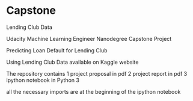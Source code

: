 # Capstone
Lending Club Data

Udacity Machine Learning Engineer Nanodegree
     Capstone Project
     
Predicting Loan Default for Lending Club

Using Lending Club Data available on Kaggle website

The repository contains
1 project proposal in pdf
2 project report in pdf
3 ipython notebook in Python 3

all the necessary imports are at the beginning
of the ipython notebook
